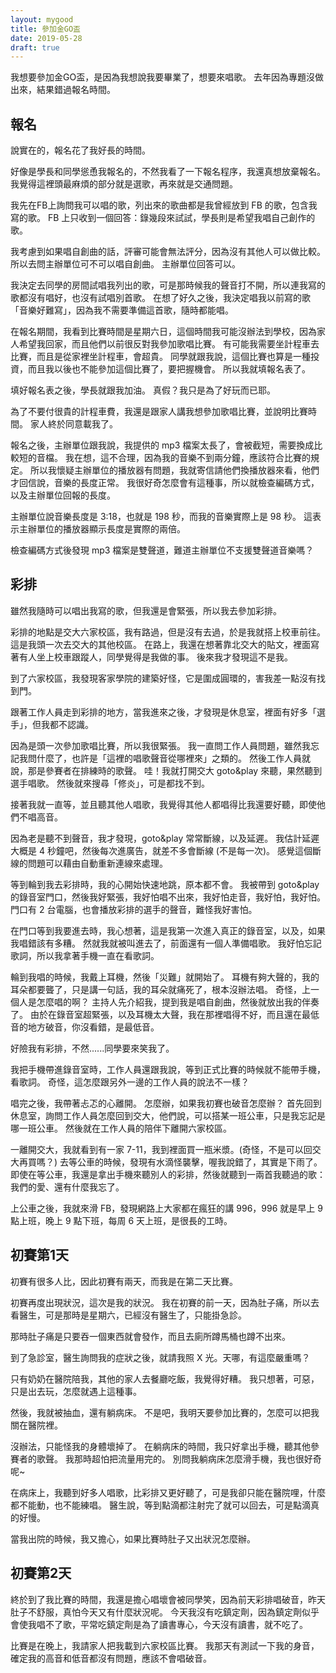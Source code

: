 ```yaml
---
layout: mygood
title: 參加金GO盃
date: 2019-05-28
draft: true
---
```


我想要參加金GO盃，是因為我想說我要畢業了，想要來唱歌。
去年因為專題沒做出來，結果錯過報名時間。

## 報名

說實在的，報名花了我好長的時間。

好像是學長和同學慫恿我報名的，不然我看了一下報名程序，我還真想放棄報名。
我覺得這裡頭最麻煩的部分就是選歌，再來就是交通問題。

我先在FB上詢問我可以唱的歌，列出來的歌曲都是我曾經放到 FB 的歌，包含我寫的歌。
FB 上只收到一個回答：錄幾段來試試，學長則是希望我唱自己創作的歌。

我考慮到如果唱自創曲的話，評審可能會無法評分，因為沒有其他人可以做比較。
所以去問主辦單位可不可以唱自創曲。
主辦單位回答可以。

我決定去同學的房間試唱我列出的歌，可是那時候我的聲音打不開，所以連我寫的歌都沒有唱好，也沒有試唱別首歌。
在想了好久之後，我決定唱我以前寫的歌「音樂好難寫」，因為我不需要準備這首歌，隨時都能唱。

在報名期間，我看到比賽時間是星期六日，這個時間我可能沒辦法到學校，因為家人希望我回家，而且他們以前很反對我參加歌唱比賽。
有可能我需要坐計程車去比賽，而且是從家裡坐計程車，會超貴。
同學就跟我說，這個比賽也算是一種投資，而且我以後也不能參加這個比賽了，要把握機會。
所以我就填報名表了。

填好報名表之後，學長就跟我加油。
真假？我只是為了好玩而已耶。

為了不要付很貴的計程車費，我還是跟家人講我想參加歌唱比賽，並說明比賽時間。
家人終於同意載我了。

報名之後，主辦單位跟我說，我提供的 mp3 檔案太長了，會被截短，需要換成比較短的音檔。
我在想，這不合理，因為我的音樂不到兩分鐘，應該符合比賽的規定。
所以我懷疑主辦單位的播放器有問題，我就寄信請他們換播放器來看，他們才回信說，音樂的長度正常。
我很好奇怎麼會有這種事，所以就檢查編碼方式，以及主辦單位回報的長度。

主辦單位說音樂長度是 3:18，也就是 198 秒，而我的音樂實際上是 98 秒。
這表示主辦單位的播放器顯示長度是實際的兩倍。

檢查編碼方式後發現 mp3 檔案是雙聲道，難道主辦單位不支援雙聲道音樂嗎？

## 彩排

雖然我隨時可以唱出我寫的歌，但我還是會緊張，所以我去參加彩排。

彩排的地點是交大六家校區，我有路過，但是沒有去過，於是我就搭上校車前往。
這是我頭一次去交大的其他校區。
在路上，我還在想著靠北交大的貼文，裡面寫著有人坐上校車跟蹤人，同學覺得是我做的事。
後來我才發現這不是我。

到了六家校區，我發現客家學院的建築好怪，它是圍成圓環的，害我差一點沒有找到門。

跟著工作人員走到彩排的地方，當我進來之後，才發現是休息室，裡面有好多「選手」，但我都不認識。

因為是頭一次參加歌唱比賽，所以我很緊張。
我一直問工作人員問題，雖然我忘記我問什麼了，也許是「這裡的唱歌聲音從哪裡來」之類的。
然後工作人員就說，那是參賽者在排練時的歌聲。
哇！我就打開交大 goto&play 來聽，果然聽到選手唱歌。
然後就來搜尋「修炎」，可是都找不到。

接著我就一直等，並且聽其他人唱歌，我覺得其他人都唱得比我還要好聽，即使他們不唱高音。

因為老是聽不到聲音，我才發現，goto&play 常常斷線，以及延遲。
我估計延遲大概是 4 秒鐘吧，然後每次進廣告，就差不多會斷線 (不是每一次)。
感覺這個斷線的問題可以藉由自動重新連線來處理。

等到輪到我去彩排時，我的心開始快速地跳，原本都不會。
我被帶到 goto&play 的錄音室門口，然後我好緊張，我好怕唱不出來，我好怕走音，我好怕，我好怕。
門口有 2 台電腦，也會播放彩排的選手的聲音，難怪我好害怕。

在門口等到我要進去時，我心想著，這是我第一次進入真正的錄音室，以及，如果我唱錯該有多糟。
然就我就被叫進去了，前面還有一個人準備唱歌。
我好怕忘記歌詞，所以我拿著手機一直在看歌詞。

輪到我唱的時候，我戴上耳機，然後「災難」就開始了。
耳機有夠大聲的，我的耳朵都要聾了，只是講一句話，我的耳朵就痛死了，根本沒辦法唱。
奇怪，上一個人是怎麼唱的啊？
主持人先介紹我，提到我是唱自創曲，然後就放出我的伴奏了。
由於在錄音室超緊張，以及耳機太大聲，我在那裡唱得不好，而且還在最低音的地方破音，你沒看錯，是最低音。

好險我有彩排，不然......同學要來笑我了。

我把手機帶進錄音室時，工作人員還跟我說，等到正式比賽的時候就不能帶手機，看歌詞。
奇怪，這怎麼跟另外一邊的工作人員的說法不一樣？

唱完之後，我帶著忐忑的心離開。
怎麼辦，如果我初賽也破音怎麼辦？
首先回到休息室，詢問工作人員怎麼回到交大，他們說，可以搭某一班公車，只是我忘記是哪一班公車。
然後就在工作人員的陪伴下離開六家校區。

一離開交大，我就看到有一家 7-11，我到裡面買一瓶米漿。(奇怪，不是可以回交大再買嗎？)
去等公車的時候，發現有水滴怪襲擊，喔我說錯了，其實是下雨了。
即使在等公車，我還是拿出手機來聽別人的彩排，然後就聽到一兩首我聽過的歌：我們的愛、還有什麼我忘了。

上公車之後，我就來滑 FB，發現網路上大家都在瘋狂的講 996，996 就是早上 9 點上班，晚上 9 點下班，每周 6 天上班，是很長的工時。

## 初賽第1天

初賽有很多人比，因此初賽有兩天，而我是在第二天比賽。

初賽再度出現狀況，這次是我的狀況。
我在初賽的前一天，因為肚子痛，所以去看醫生，可是那時是星期六，已經沒有醫生了，只能掛急診。

那時肚子痛是只要吞一個東西就會發作，而且去廁所蹲馬桶也蹲不出來。

到了急診室，醫生詢問我的症狀之後，就請我照 X 光。天哪，有這麼嚴重嗎？

只有奶奶在醫院陪我，其他的家人去餐廳吃飯，我覺得好糟。
我只想著，可惡，只是出去玩，怎麼就遇上這種事。

然後，我就被抽血，還有躺病床。
不是吧，我明天要參加比賽的，怎麼可以把我關在醫院裡。

沒辦法，只能怪我的身體壞掉了。
在躺病床的時間，我只好拿出手機，聽其他參賽者的歌聲。
我那時超怕把流量用完的。
別問我躺病床怎麼滑手機，我也很好奇呢~

在病床上，我聽到好多人唱歌，比彩排又更好聽了，可是我卻只能在醫院哩，什麼都不能動，也不能練唱。
醫生說，等到點滴都注射完了就可以回去，可是點滴真的好慢。

當我出院的時候，我又擔心，如果比賽時肚子又出狀況怎麼辦。

## 初賽第2天

終於到了我比賽的時間，我還是擔心唱壞會被同學笑，因為前天彩排唱破音，昨天肚子不舒服，真怕今天又有什麼狀況呢。
今天我沒有吃鎮定劑，因為鎮定劑似乎會使我唱不了歌，平常吃鎮定劑是為了讀書專心，今天沒有讀書，就不吃了。

比賽是在晚上，我請家人把我載到六家校區比賽。
我那天有測試一下我的身音，確定我的高音和低音都沒有問題，應該不會唱破音。
